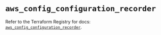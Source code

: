 # `aws_config_configuration_recorder`

Refer to the Terraform Registry for docs: [`aws_config_configuration_recorder`](https://registry.terraform.io/providers/hashicorp/aws/5.99.1/docs/resources/config_configuration_recorder).
